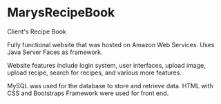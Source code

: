 # MarysRecipeBook
Client's Recipe Book

Fully functional website that was hosted on Amazon Web Services. Uses Java Server Faces as framework. 

Website features include login system, user interfaces, upload image, upload recipe, search for recipes,
and various more features.

MySQL was used for the database to store and retrieve data.
HTML with CSS and Bootstraps Framework were used for front end.

